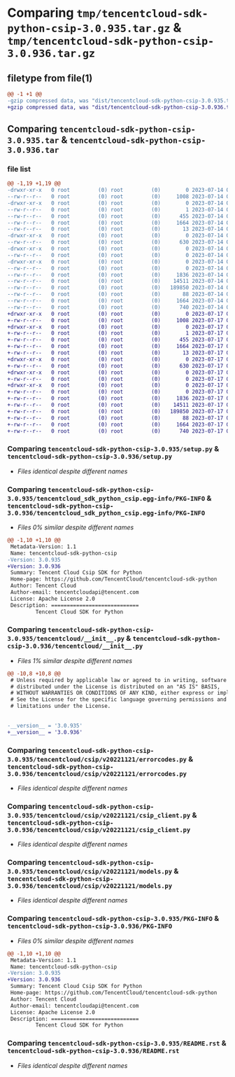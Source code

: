 # Comparing `tmp/tencentcloud-sdk-python-csip-3.0.935.tar.gz` & `tmp/tencentcloud-sdk-python-csip-3.0.936.tar.gz`

## filetype from file(1)

```diff
@@ -1 +1 @@
-gzip compressed data, was "dist/tencentcloud-sdk-python-csip-3.0.935.tar", last modified: Fri Jul 14 00:21:11 2023, max compression
+gzip compressed data, was "dist/tencentcloud-sdk-python-csip-3.0.936.tar", last modified: Mon Jul 17 00:22:09 2023, max compression
```

## Comparing `tencentcloud-sdk-python-csip-3.0.935.tar` & `tencentcloud-sdk-python-csip-3.0.936.tar`

### file list

```diff
@@ -1,19 +1,19 @@
-drwxr-xr-x   0 root         (0) root         (0)        0 2023-07-14 00:21:11.000000 tencentcloud-sdk-python-csip-3.0.935/
--rw-r--r--   0 root         (0) root         (0)     1008 2023-07-14 00:21:11.000000 tencentcloud-sdk-python-csip-3.0.935/setup.py
-drwxr-xr-x   0 root         (0) root         (0)        0 2023-07-14 00:21:11.000000 tencentcloud-sdk-python-csip-3.0.935/tencentcloud_sdk_python_csip.egg-info/
--rw-r--r--   0 root         (0) root         (0)        1 2023-07-14 00:21:11.000000 tencentcloud-sdk-python-csip-3.0.935/tencentcloud_sdk_python_csip.egg-info/dependency_links.txt
--rw-r--r--   0 root         (0) root         (0)      455 2023-07-14 00:21:11.000000 tencentcloud-sdk-python-csip-3.0.935/tencentcloud_sdk_python_csip.egg-info/SOURCES.txt
--rw-r--r--   0 root         (0) root         (0)     1664 2023-07-14 00:21:11.000000 tencentcloud-sdk-python-csip-3.0.935/tencentcloud_sdk_python_csip.egg-info/PKG-INFO
--rw-r--r--   0 root         (0) root         (0)       13 2023-07-14 00:21:11.000000 tencentcloud-sdk-python-csip-3.0.935/tencentcloud_sdk_python_csip.egg-info/top_level.txt
-drwxr-xr-x   0 root         (0) root         (0)        0 2023-07-14 00:21:11.000000 tencentcloud-sdk-python-csip-3.0.935/tencentcloud/
--rw-r--r--   0 root         (0) root         (0)      630 2023-07-14 00:21:11.000000 tencentcloud-sdk-python-csip-3.0.935/tencentcloud/__init__.py
-drwxr-xr-x   0 root         (0) root         (0)        0 2023-07-14 00:21:11.000000 tencentcloud-sdk-python-csip-3.0.935/tencentcloud/csip/
--rw-r--r--   0 root         (0) root         (0)        0 2023-07-14 00:21:11.000000 tencentcloud-sdk-python-csip-3.0.935/tencentcloud/csip/__init__.py
-drwxr-xr-x   0 root         (0) root         (0)        0 2023-07-14 00:21:11.000000 tencentcloud-sdk-python-csip-3.0.935/tencentcloud/csip/v20221121/
--rw-r--r--   0 root         (0) root         (0)        0 2023-07-14 00:21:11.000000 tencentcloud-sdk-python-csip-3.0.935/tencentcloud/csip/v20221121/__init__.py
--rw-r--r--   0 root         (0) root         (0)     1836 2023-07-14 00:21:11.000000 tencentcloud-sdk-python-csip-3.0.935/tencentcloud/csip/v20221121/errorcodes.py
--rw-r--r--   0 root         (0) root         (0)    14511 2023-07-14 00:21:11.000000 tencentcloud-sdk-python-csip-3.0.935/tencentcloud/csip/v20221121/csip_client.py
--rw-r--r--   0 root         (0) root         (0)   189850 2023-07-14 00:21:11.000000 tencentcloud-sdk-python-csip-3.0.935/tencentcloud/csip/v20221121/models.py
--rw-r--r--   0 root         (0) root         (0)       88 2023-07-14 00:21:11.000000 tencentcloud-sdk-python-csip-3.0.935/setup.cfg
--rw-r--r--   0 root         (0) root         (0)     1664 2023-07-14 00:21:11.000000 tencentcloud-sdk-python-csip-3.0.935/PKG-INFO
--rw-r--r--   0 root         (0) root         (0)      740 2023-07-14 00:21:11.000000 tencentcloud-sdk-python-csip-3.0.935/README.rst
+drwxr-xr-x   0 root         (0) root         (0)        0 2023-07-17 00:22:09.000000 tencentcloud-sdk-python-csip-3.0.936/
+-rw-r--r--   0 root         (0) root         (0)     1008 2023-07-17 00:22:09.000000 tencentcloud-sdk-python-csip-3.0.936/setup.py
+drwxr-xr-x   0 root         (0) root         (0)        0 2023-07-17 00:22:09.000000 tencentcloud-sdk-python-csip-3.0.936/tencentcloud_sdk_python_csip.egg-info/
+-rw-r--r--   0 root         (0) root         (0)        1 2023-07-17 00:22:09.000000 tencentcloud-sdk-python-csip-3.0.936/tencentcloud_sdk_python_csip.egg-info/dependency_links.txt
+-rw-r--r--   0 root         (0) root         (0)      455 2023-07-17 00:22:09.000000 tencentcloud-sdk-python-csip-3.0.936/tencentcloud_sdk_python_csip.egg-info/SOURCES.txt
+-rw-r--r--   0 root         (0) root         (0)     1664 2023-07-17 00:22:09.000000 tencentcloud-sdk-python-csip-3.0.936/tencentcloud_sdk_python_csip.egg-info/PKG-INFO
+-rw-r--r--   0 root         (0) root         (0)       13 2023-07-17 00:22:09.000000 tencentcloud-sdk-python-csip-3.0.936/tencentcloud_sdk_python_csip.egg-info/top_level.txt
+drwxr-xr-x   0 root         (0) root         (0)        0 2023-07-17 00:22:09.000000 tencentcloud-sdk-python-csip-3.0.936/tencentcloud/
+-rw-r--r--   0 root         (0) root         (0)      630 2023-07-17 00:22:09.000000 tencentcloud-sdk-python-csip-3.0.936/tencentcloud/__init__.py
+drwxr-xr-x   0 root         (0) root         (0)        0 2023-07-17 00:22:09.000000 tencentcloud-sdk-python-csip-3.0.936/tencentcloud/csip/
+-rw-r--r--   0 root         (0) root         (0)        0 2023-07-17 00:22:09.000000 tencentcloud-sdk-python-csip-3.0.936/tencentcloud/csip/__init__.py
+drwxr-xr-x   0 root         (0) root         (0)        0 2023-07-17 00:22:09.000000 tencentcloud-sdk-python-csip-3.0.936/tencentcloud/csip/v20221121/
+-rw-r--r--   0 root         (0) root         (0)        0 2023-07-17 00:22:09.000000 tencentcloud-sdk-python-csip-3.0.936/tencentcloud/csip/v20221121/__init__.py
+-rw-r--r--   0 root         (0) root         (0)     1836 2023-07-17 00:22:09.000000 tencentcloud-sdk-python-csip-3.0.936/tencentcloud/csip/v20221121/errorcodes.py
+-rw-r--r--   0 root         (0) root         (0)    14511 2023-07-17 00:22:09.000000 tencentcloud-sdk-python-csip-3.0.936/tencentcloud/csip/v20221121/csip_client.py
+-rw-r--r--   0 root         (0) root         (0)   189850 2023-07-17 00:22:09.000000 tencentcloud-sdk-python-csip-3.0.936/tencentcloud/csip/v20221121/models.py
+-rw-r--r--   0 root         (0) root         (0)       88 2023-07-17 00:22:09.000000 tencentcloud-sdk-python-csip-3.0.936/setup.cfg
+-rw-r--r--   0 root         (0) root         (0)     1664 2023-07-17 00:22:09.000000 tencentcloud-sdk-python-csip-3.0.936/PKG-INFO
+-rw-r--r--   0 root         (0) root         (0)      740 2023-07-17 00:22:09.000000 tencentcloud-sdk-python-csip-3.0.936/README.rst
```

### Comparing `tencentcloud-sdk-python-csip-3.0.935/setup.py` & `tencentcloud-sdk-python-csip-3.0.936/setup.py`

 * *Files identical despite different names*

### Comparing `tencentcloud-sdk-python-csip-3.0.935/tencentcloud_sdk_python_csip.egg-info/PKG-INFO` & `tencentcloud-sdk-python-csip-3.0.936/tencentcloud_sdk_python_csip.egg-info/PKG-INFO`

 * *Files 0% similar despite different names*

```diff
@@ -1,10 +1,10 @@
 Metadata-Version: 1.1
 Name: tencentcloud-sdk-python-csip
-Version: 3.0.935
+Version: 3.0.936
 Summary: Tencent Cloud Csip SDK for Python
 Home-page: https://github.com/TencentCloud/tencentcloud-sdk-python
 Author: Tencent Cloud
 Author-email: tencentcloudapi@tencent.com
 License: Apache License 2.0
 Description: ============================
         Tencent Cloud SDK for Python
```

### Comparing `tencentcloud-sdk-python-csip-3.0.935/tencentcloud/__init__.py` & `tencentcloud-sdk-python-csip-3.0.936/tencentcloud/__init__.py`

 * *Files 1% similar despite different names*

```diff
@@ -10,8 +10,8 @@
 # Unless required by applicable law or agreed to in writing, software
 # distributed under the License is distributed on an "AS IS" BASIS,
 # WITHOUT WARRANTIES OR CONDITIONS OF ANY KIND, either express or implied.
 # See the License for the specific language governing permissions and
 # limitations under the License.
 
 
-__version__ = '3.0.935'
+__version__ = '3.0.936'
```

### Comparing `tencentcloud-sdk-python-csip-3.0.935/tencentcloud/csip/v20221121/errorcodes.py` & `tencentcloud-sdk-python-csip-3.0.936/tencentcloud/csip/v20221121/errorcodes.py`

 * *Files identical despite different names*

### Comparing `tencentcloud-sdk-python-csip-3.0.935/tencentcloud/csip/v20221121/csip_client.py` & `tencentcloud-sdk-python-csip-3.0.936/tencentcloud/csip/v20221121/csip_client.py`

 * *Files identical despite different names*

### Comparing `tencentcloud-sdk-python-csip-3.0.935/tencentcloud/csip/v20221121/models.py` & `tencentcloud-sdk-python-csip-3.0.936/tencentcloud/csip/v20221121/models.py`

 * *Files identical despite different names*

### Comparing `tencentcloud-sdk-python-csip-3.0.935/PKG-INFO` & `tencentcloud-sdk-python-csip-3.0.936/PKG-INFO`

 * *Files 0% similar despite different names*

```diff
@@ -1,10 +1,10 @@
 Metadata-Version: 1.1
 Name: tencentcloud-sdk-python-csip
-Version: 3.0.935
+Version: 3.0.936
 Summary: Tencent Cloud Csip SDK for Python
 Home-page: https://github.com/TencentCloud/tencentcloud-sdk-python
 Author: Tencent Cloud
 Author-email: tencentcloudapi@tencent.com
 License: Apache License 2.0
 Description: ============================
         Tencent Cloud SDK for Python
```

### Comparing `tencentcloud-sdk-python-csip-3.0.935/README.rst` & `tencentcloud-sdk-python-csip-3.0.936/README.rst`

 * *Files identical despite different names*

